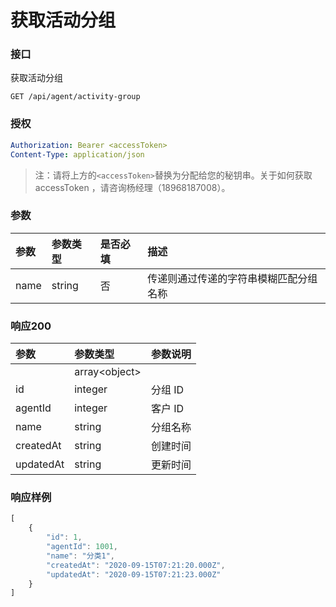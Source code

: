 # 获取活动分组

### 接口

获取活动分组

```text
GET /api/agent/activity-group
```

### 授权

```yaml
Authorization: Bearer <accessToken>
Content-Type: application/json
```

> 注：请将上方的`<accessToken>`替换为分配给您的秘钥串。关于如何获取 accessToken ，请咨询杨经理（18968187008）。

### 参数

| 参数 | 参数类型 | 是否必填 | 描述 |
| :--- | :--- | :--- | :--- |
| name | string | 否 | 传递则通过传递的字符串模糊匹配分组名称 |

### 响应200

| 参数 | 参数类型 | 参数说明 |
| :--- | :--- | :--- |
|  | array&lt;object&gt; |  |
| id | integer | 分组 ID |
| agentId | integer | 客户 ID |
| name | string | 分组名称 |
| createdAt | string | 创建时间 |
| updatedAt | string | 更新时间 |

### 响应样例

```javascript
[
    {
        "id": 1,
        "agentId": 1001,
        "name": "分类1",
        "createdAt": "2020-09-15T07:21:20.000Z",
        "updatedAt": "2020-09-15T07:21:23.000Z"
    }
]
```





